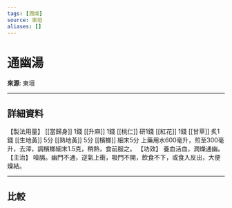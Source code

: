 ```yaml
---
tags: [潤燥]
source: 東垣
aliases: []
---
```


# 通幽湯

**來源**: 東垣  

---

## 詳細資料
【製法用量】 [[當歸身]] 1錢 [[升麻]] 1錢 [[桃仁]] 研1錢 [[紅花]] 1錢 [[甘草]] 炙1錢 [[生地黃]] 5分 [[熟地黃]] 5分 [[檳榔]] 細末5分
上藥用水600毫升，煎至300毫升，去滓，調檳榔細末1.5克，稍熱，食前服之。
【功效】
養血活血，潤燥通幽。
【主治】
噎膈。幽門不通，逆氣上衝，吸門不開，飲食不下，或食入反出，大便燥結。

---

## 比較

